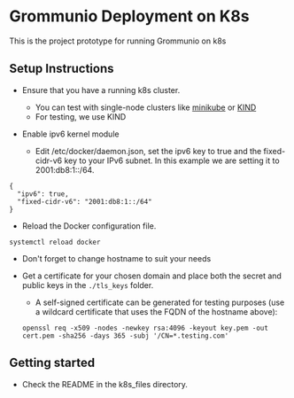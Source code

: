# Grommunio Deployment on K8s 

This is the project prototype for running Grommunio on k8s


## Setup Instructions 

* Ensure that you have a running k8s cluster. 
  * You can test with single-node clusters like [minikube](https://minikube.sigs.k8s.io/docs/start/) or [KIND](https://kind.sigs.k8s.io/docs/user/quick-start/#installation)
  * For testing, we use KIND

* Enable ipv6 kernel module
  * Edit /etc/docker/daemon.json, set the ipv6 key to true and the fixed-cidr-v6 key to your IPv6 subnet. In this example we are setting it to 2001:db8:1::/64.
```
{
  "ipv6": true,
  "fixed-cidr-v6": "2001:db8:1::/64"
}
```
  * Reload the Docker configuration file.

```
systemctl reload docker
```

* Don't forget to change hostname to suit your needs

* Get a certificate for your chosen domain and place both the secret and public keys in the `./tls_keys` folder.
  * A self-signed certificate can be generated for testing purposes (use a wildcard certificate that uses the FQDN of the hostname above):
  ```
  openssl req -x509 -nodes -newkey rsa:4096 -keyout key.pem -out cert.pem -sha256 -days 365 -subj '/CN=*.testing.com'
  ```

## Getting started

* Check the README in the k8s_files directory. 
